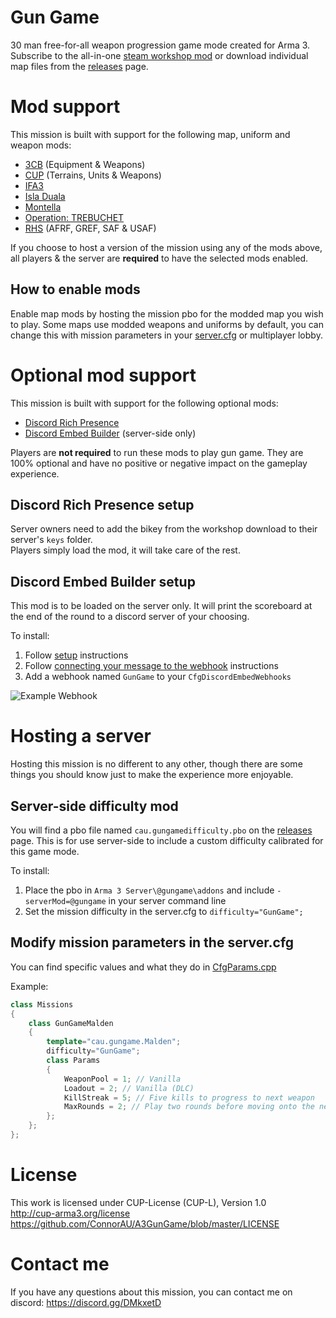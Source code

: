# Gun Game
30 man free-for-all weapon progression game mode created for Arma 3.  
Subscribe to the all-in-one [steam workshop mod](https://steamcommunity.com/sharedfiles/filedetails/?id=1641133934) or download individual map files from the [releases](https://github.com/ConnorAU/A3GunGame/releases) page.  

# Mod support
This mission is built with support for the following map, uniform and weapon mods:
- [3CB](https://steamcommunity.com/workshop/filedetails/?id=909680404) (Equipment & Weapons)
- [CUP](https://steamcommunity.com/workshop/filedetails/?id=583575232) (Terrains, Units & Weapons)
- [IFA3](https://steamcommunity.com/workshop/filedetails/?id=660460283)
- [Isla Duala](https://steamcommunity.com/workshop/filedetails/?id=714149065)
- [Montella](https://steamcommunity.com/workshop/filedetails/?id=1562904329)
- [Operation: TREBUCHET](https://steamcommunity.com/workshop/filedetails/?id=769440155)
- [RHS](https://steamcommunity.com/workshop/filedetails/?id=843770737) (AFRF, GREF, SAF & USAF)

If you choose to host a version of the mission using any of the mods above, all players & the server are **required** to have the selected mods enabled.  

## How to enable mods
Enable map mods by hosting the mission pbo for the modded map you wish to play.
Some maps use modded weapons and uniforms by default, you can change this with mission parameters in your [server.cfg](https://github.com/ConnorAU/A3GunGame#modify-mission-parameters-in-the-servercfg) or multiplayer lobby.  

# Optional mod support
This mission is built with support for the following optional mods:
- [Discord Rich Presence](https://steamcommunity.com/sharedfiles/filedetails/?id=1493485159)
- [Discord Embed Builder](https://github.com/ConnorAU/SQFDiscordEmbedBuilder) (server-side only)

Players are **not required** to run these mods to play gun game. They are 100% optional and have no positive or negative impact on the gameplay experience.

## Discord Rich Presence setup
Server owners need to add the bikey from the workshop download to their server's `keys` folder.  
Players simply load the mod, it will take care of the rest.

## Discord Embed Builder setup
This mod is to be loaded on the server only. It will print the scoreboard at the end of the round to a discord server of your choosing.

To install:
1. Follow [setup](https://github.com/ConnorAU/SQFDiscordEmbedBuilder#setup) instructions
2. Follow [connecting your message to the webhook](https://github.com/ConnorAU/SQFDiscordEmbedBuilder#connecting-your-message-to-the-webhook) instructions
3. Add a webhook named `GunGame` to your `CfgDiscordEmbedWebhooks`

![Example Webhook](https://i.imgur.com/KxZ5rnB.png)

# Hosting a server
Hosting this mission is no different to any other, though there are some things you should know just to make the experience more enjoyable.  

## Server-side difficulty mod
You will find a pbo file named `cau.gungamedifficulty.pbo` on the [releases](https://github.com/ConnorAU/A3GunGame/releases) page. This is for use server-side to include a custom difficulty calibrated for this game mode.  

To install:
1. Place the pbo in `Arma 3 Server\@gungame\addons` and include `-serverMod=@gungame` in your server command line
2. Set the mission difficulty in the server.cfg to `difficulty="GunGame";`

## Modify mission parameters in the server.cfg
You can find specific values and what they do in [CfgParams.cpp](https://github.com/ConnorAU/A3GunGame/blob/master/mission/functions/CfgParams.cpp)

Example:
```cpp
class Missions
{
    class GunGameMalden
    {
        template="cau.gungame.Malden";
        difficulty="GunGame";
        class Params 
        {
            WeaponPool = 1; // Vanilla
            Loadout = 2; // Vanilla (DLC)
            KillStreak = 5; // Five kills to progress to next weapon
            MaxRounds = 2; // Play two rounds before moving onto the next mission in the rotation
        };
    };
};
```

# License
This work is licensed under CUP-License (CUP-L), Version 1.0  
http://cup-arma3.org/license  
https://github.com/ConnorAU/A3GunGame/blob/master/LICENSE
 
# Contact me
If you have any questions about this mission, you can contact me on discord: https://discord.gg/DMkxetD
